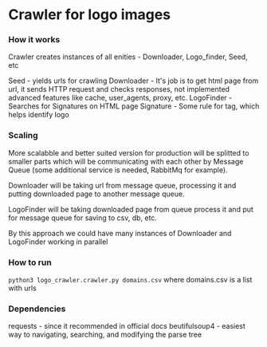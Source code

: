 # Crawler for logo images

### How it works
Crawler creates instances of all enities - Downloader, Logo_finder, Seed, etc

Seed - yields urls for crawling
Downloader - It's job is to get html page from url, it sends HTTP request and checks responses,
            not implemented advanced features like cache, user_agents, proxy, etc.
LogoFinder -  Searches for Signatures on HTML page
Signature - Some rule for tag, which helps identify logo


### Scaling
More scalabble and better suited version for production will be splitted to smaller parts which will be communicating 
with each other by Message Queue (some additional service is needed, RabbitMq for example).

Downloader will be taking url from message queue, processing it and putting downloaded page to another message queue.

LogoFinder will be taking downloaded page from queue process it and put for message queue for saving to csv, db, etc.

By this approach we could have many instances of Downloader and LogoFinder working in parallel


### How to run
```python3 logo_crawler.crawler.py domains.csv```
where domains.csv is a list with urls


### Dependencies
requests - since it recommended in official docs
beutifulsoup4 - easiest way to navigating, searching, and modifying the parse tree

